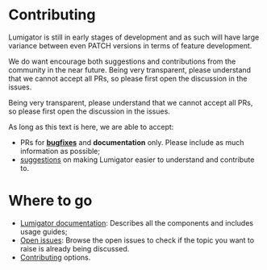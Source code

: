 # Contributing

Lumigator is still in early stages of development and as such will have
large variance between even PATCH versions in terms of feature development.

We do want encourage both suggestions and contributions from the community in the near future. Being very transparent, please understand that we cannot accept all PRs, so please first open the discussion in the issues.

Being very transparent, please understand that we cannot accept all PRs, so please first open the discussion in the issues.

As long as this text is here, we are able to accept:

* PRs for [**bugfixes**](https://github.com/mozilla-ai/lumigator/issues/new?assignees=&labels=bug&projects=&template=bug_report.md&title=%5BBUG%5D+) and **documentation** only. Please include as much information as possible;
* [suggestions](https://github.com/mozilla-ai/lumigator/issues/new?assignees=&labels=&projects=&template=feature_request.md&title=) on making Lumigator easier to understand and contribute to.


# Where to go

* [Lumigator documentation](https://mozilla-ai.github.io/lumigator/): Describes all the components and includes usage guides;
* [Open issues](https://github.com/mozilla-ai/lumigator/issues): Browse the open issues to check if the topic you want to raise is already being discussed.
* [Contributing](https://github.com/mozilla-ai/lumigator/blob/19b9adefe4a78c42b784461d92b92838b9662564/CONTRIBUTING.md) options.
